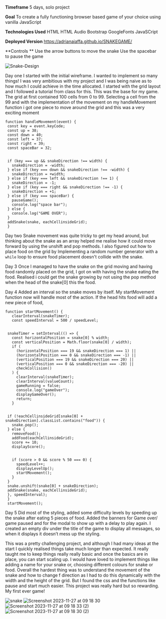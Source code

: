 **Timeframe**
5 days, solo project

**Goal**
To create a fully functioning browser based game of your choice using vanilla JavaScript

**Technologies Used**
HTML
HTML Audio
Bootstrap
GoogleFonts
JavaSCript

**Deployed Version**
https://adrianaiaffa.github.io/SNAKEGAME/

**Controls **
Use the arrow buttons to move the snake
Use the spacebar to pause the game

![Snake-Design](https://github.com/AdrianaIaffa/SNAKEGAME/assets/100214999/14528cec-067a-49a7-9dc9-8836819cb2f7)

Day one
I started with the initial wireframe. I wanted to implement so many things! I was very ambitious with my project and I was being naive as to how much I could achieve in the time allocated. I started with the grid layout and I followed a tutorial from class for this. This was the base for my game. The grid at first contained 100 cells from 0 to 99. Selecting a cell from the 99 and with the implementation of the movement on my handleMovement function i got one piece to move around the grid and this was a very exciting moment

    function handleMovement(event) {
     const key = event.keyCode;
     const up = 38;
     const down = 40;
     const left = 37;
     const right = 39;
     const spaceBar = 32;
  
  
     if (key === up && snakeDirection !== width) {
       snakeDirection = -width;
     } else if (key === down && snakeDirection !== -width) {
       snakeDirection = +width;
     } else if (key === left && snakeDirection !== 1) {
       snakeDirection = -1;
     } else if (key === right && snakeDirection !== -1) {
       snakeDirection = +1;
     } else if (key === spaceBar) {
       pauseGame();
       console.log("space bar");
     } else {
       console.log("GAME OVER");
     }
     addSnake(snake, eachCellinsideGrid);
     }


Day two 
Snake movement was quite tricky to get my head around, but thinking about the snake as an array helped me realise how it could move forward by using the unshift and pop methods.
I also figured out how to place food on the grid by Implementing a random number generator with a `while` loop to ensure food placement doesn't collide with the snake.


Day 3
Once I managed to have the snake on the grid moving and having food randomly placed on the grid, I got on with having the snake eating the food. Realised i could get the snake growing by not using the pop method when the head of the snake[0] this the food.

Day 4
Added an interval so the snake moves by itself. My startMovement function now will handle most of the action. If the head hits food will add a new piece of food, 

    function startMovement() {
       clearInterval(snakeTimer);
       const speedInterval = 500 / speedLevel;
    
  
     snakeTimer = setInterval(() => {
       const horizontalPosition = snake[0] % width;
       const verticalPosition = Math.floor(snake[0] / width);
       if (
         (horizontalPosition === 19 && snakeDirection === 1) ||
         (horizontalPosition === 0 && snakeDirection === -1) ||
         (verticalPosition === 19 && snakeDirection === 20) ||
         (verticalPosition === 0 && snakeDirection === -20) ||
         checkCollision()
       ) {
         clearInterval(snakeTimer);
         clearInterval(valueCount);
         gameRunning = false;
         console.log("gameOver");
         displayGameOver();
         return;
       }


     if (!eachCellinsideGrid[snake[0] + snakeDirection].classList.contains("food")) {
       snake.pop();
     } else {
       removeFood();
       addFood(eachCellinsideGrid);
       score += 10;
       displayScore();
     
  
       if (score > 0 && score % 50 === 0) {
         speedLevel++;
         displayLevelUp();
         startMovement();
       }
     }
     snake.unshift(snake[0] + snakeDirection);
     addSnake(snake, eachCellinsideGrid);
     }, speedInterval);
     }
     startMovement();

Day 5
Did most of the styling, added some difficulty levels by speeding up the snake after eating 5 pieces of food. Added the banners for Game over/ game paused and for the modal to show up with a delay to play again. I created an empty div under the title of the game to display all messages, so when it displays it doesn’t mess up the styling.


This was a pretty challenging project, and although I had many ideas at the start I quickly realised things take much longer than expected. It really taught me to keep things really really basic and once the basics are in place, you can start scaling up. I would have loved to implement things like adding a name for your snake or, choosing different colours for snake or food.
Overall the hardest thing was to understand the movement of the snake and how to change f direction as I had to do this dynamically with the width and the height of the grid. 
But I found the css and the functions like pause and start much easier. This project was really hard but so rewarding. My first ever game!


![snake](https://github.com/AdrianaIaffa/SNAKEGAME/assets/100214999/7cd6a76e-5984-488f-b1f7-aa7c0959a99a)
![Screenshot 2023-11-27 at 09 18 30](https://github.com/AdrianaIaffa/SNAKEGAME/assets/100214999/310712d7-aa5c-491d-97ef-c717c6249327)
![Screenshot 2023-11-27 at 09 18 33 (2)](https://github.com/AdrianaIaffa/SNAKEGAME/assets/100214999/dfac0895-66b1-4413-b24e-054329fd2dd3)
![Screenshot 2023-11-27 at 09 18 30 (2)](https://github.com/AdrianaIaffa/SNAKEGAME/assets/100214999/1fa10143-b182-4289-8b3c-73d5f9a4d28e)

